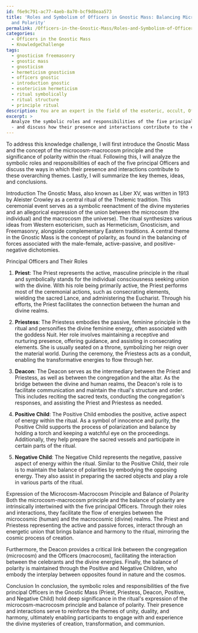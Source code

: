 ```yaml
---
id: f6e9c791-ac77-4aeb-8a70-bcf9d8eaa573
title: 'Roles and Symbolism of Officers in Gnostic Mass: Balancing Microcosm-Macrocosm
  and Polarity'
permalink: /Officers-in-the-Gnostic-Mass/Roles-and-Symbolism-of-Officers-in-Gnostic-Mass-Balancing-Microcosm-Macrocosm-and-Polarity/
categories:
  - Officers in the Gnostic Mass
  - KnowledgeChallenge
tags:
  - gnosticism freemasonry
  - gnostic mass
  - gnosticism
  - hermeticism gnosticism
  - officers gnostic
  - introduction gnostic
  - esotericism hermeticism
  - ritual symbolically
  - ritual structure
  - principle ritual
description: You are an expert in the field of the esoteric, occult, Officers in the Gnostic Mass and Education. You are a writer of tests, challenges, books and deep knowledge on Officers in the Gnostic Mass for initiates and students to gain deep insights and understanding from. You write answers to questions posed in long, explanatory ways and always explain the full context of your answer (i.e., related concepts, formulas, examples, or history), as well as the step-by-step thinking process you take to answer the challenges. Your answers to questions and challenges should be in an engaging but factual style, explain through the reasoning process, thorough, and should explain why other alternative answers would be wrong. Summarize the key themes, ideas, and conclusions at the end.
excerpt: > 
  Analyze the symbolic roles and responsibilities of the five principal Officers in the Gnostic Mass - Priest, Priestess, Deacon, and Positive and Negative Child
  - and discuss how their presence and interactions contribute to the expression of the microcosm-macrocosm principle and the balance of polarity within the ritual.
---
```

To address this knowledge challenge, I will first introduce the Gnostic Mass and the concept of the microcosm-macrocosm principle and the significance of polarity within the ritual. Following this, I will analyze the symbolic roles and responsibilities of each of the five principal Officers and discuss the ways in which their presence and interactions contribute to these overarching themes. Lastly, I will summarize the key themes, ideas, and conclusions.

Introduction
The Gnostic Mass, also known as Liber XV, was written in 1913 by Aleister Crowley as a central ritual of the Thelemic tradition. This ceremonial event serves as a symbolic reenactment of the divine mysteries and an allegorical expression of the union between the microcosm (the individual) and the macrocosm (the universe). The ritual synthesizes various ideas from Western esotericism, such as Hermeticism, Gnosticism, and Freemasonry, alongside complementary Eastern traditions. A central theme in the Gnostic Mass is the concept of polarity, as found in the balancing of forces associated with the male-female, active-passive, and positive-negative dichotomies.

Principal Officers and Their Roles
1. ****Priest****: The Priest represents the active, masculine principle in the ritual and symbolically stands for the individual consciousness seeking union with the divine. With his role being primarily active, the Priest performs most of the ceremonial actions, such as consecrating elements, wielding the sacred Lance, and administering the Eucharist. Through his efforts, the Priest facilitates the connection between the human and divine realms.

2. ****Priestess****: The Priestess embodies the passive, feminine principle in the ritual and personifies the divine feminine energy, often associated with the goddess Nuit. Her role involves maintaining a receptive and nurturing presence, offering guidance, and assisting in consecrating elements. She is usually seated on a throne, symbolizing her reign over the material world. During the ceremony, the Priestess acts as a conduit, enabling the transformative energies to flow through her.

3. ****Deacon****: The Deacon serves as the intermediary between the Priest and Priestess, as well as between the congregation and the altar. As the bridge between the divine and human realms, the Deacon's role is to facilitate communication and maintain the ritual's structure and order. This includes reciting the sacred texts, conducting the congregation's responses, and assisting the Priest and Priestess as needed.

4. ****Positive Child****: The Positive Child embodies the positive, active aspect of energy within the ritual. As a symbol of innocence and purity, the Positive Child supports the process of polarization and balance by holding a torch and keeping a watchful eye on the proceedings. Additionally, they help prepare the sacred vessels and participate in certain parts of the ritual.

5. ****Negative Child****: The Negative Child represents the negative, passive aspect of energy within the ritual. Similar to the Positive Child, their role is to maintain the balance of polarities by embodying the opposing energy. They also assist in preparing the sacred objects and play a role in various parts of the ritual.

Expression of the Microcosm-Macrocosm Principle and Balance of Polarity
Both the microcosm-macrocosm principle and the balance of polarity are intrinsically intertwined with the five principal Officers. Through their roles and interactions, they facilitate the flow of energies between the microcosmic (human) and the macrocosmic (divine) realms. The Priest and Priestess representing the active and passive forces, interact through an energetic union that brings balance and harmony to the ritual, mirroring the cosmic process of creation.

Furthermore, the Deacon provides a critical link between the congregation (microcosm) and the Officers (macrocosm), facilitating the interaction between the celebrants and the divine energies. Finally, the balance of polarity is maintained through the Positive and Negative Children, who embody the interplay between opposites found in nature and the cosmos.

Conclusion
In conclusion, the symbolic roles and responsibilities of the five principal Officers in the Gnostic Mass (Priest, Priestess, Deacon, Positive, and Negative Child) hold deep significance in the ritual's expression of the microcosm-macrocosm principle and balance of polarity. Their presence and interactions serve to reinforce the themes of unity, duality, and harmony, ultimately enabling participants to engage with and experience the divine mysteries of creation, transformation, and communion.
